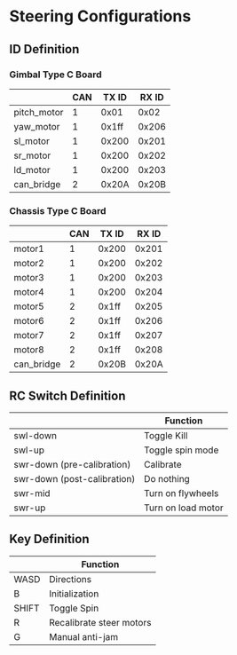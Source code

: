 # Steering Configurations
## ID Definition
### Gimbal Type C Board
|               | CAN | TX ID  | RX ID  |
| ------------- | --- | ------ | ------ |
| pitch_motor   | 1   | 0x01   | 0x02   |
| yaw_motor     | 1   | 0x1ff  | 0x206  |
| sl_motor      | 1   | 0x200  | 0x201  |
| sr_motor      | 1   | 0x200  | 0x202  |
| ld_motor      | 1   | 0x200  | 0x203  |
| can_bridge    | 2   | 0x20A  | 0x20B  |

### Chassis Type C Board
|               | CAN | TX ID  | RX ID  |
| ------------- | --- | ------ | ------ |
| motor1        | 1   | 0x200  | 0x201  |
| motor2        | 1   | 0x200  | 0x202  |
| motor3        | 1   | 0x200  | 0x203  |
| motor4        | 1   | 0x200  | 0x204  |
| motor5        | 2   | 0x1ff  | 0x205  |
| motor6        | 2   | 0x1ff  | 0x206  |
| motor7        | 2   | 0x1ff  | 0x207  |
| motor8        | 2   | 0x1ff  | 0x208  |
| can_bridge    | 2   | 0x20B  | 0x20A  |

## RC Switch Definition
|                             | Function           |
| ----------------------------| ------------------ |
| swl-down                    | Toggle Kill        |
| swl-up                      | Toggle spin mode   |
| swr-down (pre-calibration)  | Calibrate          |
| swr-down (post-calibration) | Do nothing         |
| swr-mid                     | Turn on flywheels  |
| swr-up                      | Turn on load motor |

## Key Definition
|          | Function         |
| -------- | ---------------- |
| WASD     | Directions       |
| B        | Initialization   |
| SHIFT    | Toggle Spin      |
| R        | Recalibrate steer motors  |
| G        | Manual anti-jam  |
